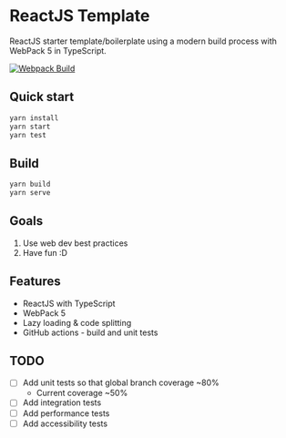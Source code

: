 # ReactJS Template

ReactJS starter template/boilerplate using a modern build process with WebPack 5 in TypeScript.

[![Webpack Build](https://github.com/NazimAli2017/reactjs-template/actions/workflows/nodejs.yml/badge.svg?branch=master)](https://github.com/NazimAli2017/reactjs-template/actions/workflows/nodejs.yml)

## Quick start

```bash
yarn install
yarn start
yarn test
```

## Build

```bash
yarn build
yarn serve
```

## Goals

1. Use web dev best practices
2. Have fun :D

## Features

-   ReactJS with TypeScript
-   WebPack 5
-   Lazy loading & code splitting
-   GitHub actions - build and unit tests

## TODO

-   [ ] Add unit tests so that global branch coverage ~80%
    - Current coverage ~50%
-   [ ] Add integration tests
-   [ ] Add performance tests
-   [ ] Add accessibility tests
